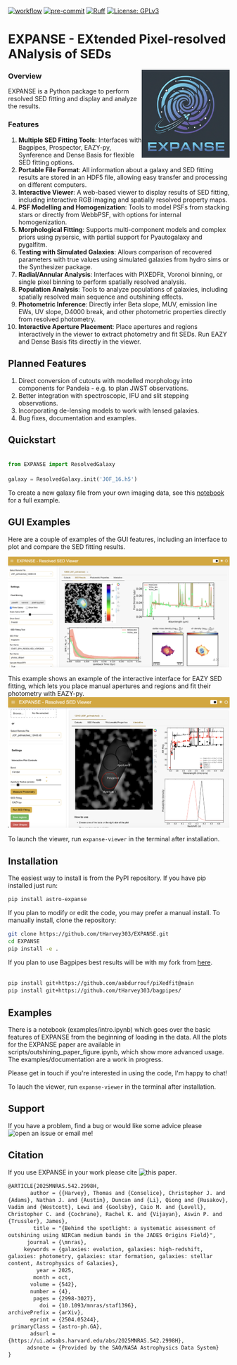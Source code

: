 [![workflow](https://github.com/tharvey303/EXPANSE/actions/workflows/python-app.yml/badge.svg)](https://github.com/tharvey303/galfind/actions)
[![pre-commit](https://img.shields.io/badge/pre--commit-enabled-brightgreen?logo=pre-commit&logoColor=white)](https://github.com/pre-commit/pre-commit)
[![Ruff](https://img.shields.io/endpoint?url=https://raw.githubusercontent.com/astral-sh/ruff/main/assets/badge/v2.json)](https://github.com/astral-sh/ruff)
[![License: GPLv3](https://img.shields.io/badge/License-GPLv3-blue.svg)](https://www.gnu.org/licenses/gpl-3.0)

# EXPANSE - EXtended Pixel-resolved ANalysis of SEDs
<img src="gfx/EXPANSE_LOGO.png"  align="right" alt="logo" width="200px"/>

### Overview

EXPANSE is a Python package to perform resolved SED fitting and display and analyze the results.

### Features

1. **Multiple SED Fitting Tools**: Interfaces with Bagpipes, Prospector, EAZY-py, Synference and Dense Basis for flexible SED fitting options.
2. **Portable File Format**: All information about a galaxy and SED fitting results are stored in an HDF5 file, allowing easy transfer and processing on different computers.
3. **Interactive Viewer**: A web-based viewer to display results of SED fitting, including interactive RGB imaging and spatially resolved property maps.
4. **PSF Modelling and Homogenization**: Tools to model PSFs from stacking stars or directly from WebbPSF, with options for internal homogenization.
5. **Morphological Fitting**: Supports multi-component models and complex priors using pysersic, with partial support for Pyautogalaxy and pygalfitm.
6. **Testing with Simulated Galaxies**: Allows comparison of recovered parameters with true values using simulated galaxies from hydro sims or the Synthesizer package.
7. **Radial/Annular Analysis**: Interfaces with PIXEDFit, Voronoi binning, or single pixel binning to perform spatially resolved analysis.
8. **Population Analysis**: Tools to analyze populations of galaxies, including spatially resolved main sequence and outshining effects.
9. **Photometric Inference**: Directly infer Beta slope, MUV, emission line EWs, UV slope, D4000 break, and other photometric properties directly from resolved photometry.
10. **Interactive Aperture Placement**: Place apertures and regions interactively in the viewer to extract photometry and fit SEDs. Run EAZY and Dense Basis fits directly in the viewer.

## Planned Features

1. Direct conversion of cutouts with modelled morphology into components for Pandeia - e.g. to plan JWST observations.
2. Better integration with spectroscopic, IFU and slit stepping observations.
3. Incorporating de-lensing models to work with lensed galaxies. 
4. Bug fixes, documentation and examples.

## Quickstart

```python

from EXPANSE import ResolvedGalaxy

galaxy = ResolvedGalaxy.init('JOF_16.h5')

```

To create a new galaxy file from your own imaging data, see this [notebook](examples/intro.ipynb) for a full example.

## GUI Examples

Here are a couple of examples of the GUI features, including an interface to plot and compare the SED fitting results.

![GUI 1](https://github.com/tHarvey303/EXPANSE/blob/master/src/EXPANSE/gui/examples/EXPANSE_1.png)

This example shows an example of the interactive interface for EAZY SED fitting, which lets you place manual apertures and regions and fit their photometry with EAZY-py.
![GUI 2](https://github.com/tHarvey303/EXPANSE/blob/master/src/EXPANSE/gui/examples/EXPANSE_2.png)

To launch the viewer, run `expanse-viewer` in the terminal after installation.

## Installation

The easiest way to install is from the PyPI repository. If you have pip installed just run:

```bash
pip install astro-expanse
```

If you plan to modify or edit the code, you may prefer a manual install. To manually install, clone the repository:
```bash
git clone https://github.com/tHarvey303/EXPANSE.git
cd EXPANSE
pip install -e .
```

If you plan to use Bagpipes best results will be with my fork from [here](https://github.com/tHarvey303/bagpipes). 

```bash

pip install git+https://github.com/aabdurrouf/piXedfit@main
pip install git+https://github.com/tHarvey303/bagpipes/

```

## Examples

There is a notebook (examples/intro.ipynb) which goes over the basic features of EXPANSE from the beginning of loading in the data. All the plots for the EXPANSE paper are available in scripts/outshining_paper_figure.ipynb, which show more advanced usage. The examples/documentation are a work in progress.

Please get in touch if you're interested in using the code, I'm happy to chat!

To lauch the viewer, run `expanse-viewer` in the terminal after installation.


## Support

If you have a problem, find a bug or would like some advice please ![open an issue](https://github.com/tHarvey303/EXPANSE/issues/new/choose) or email me!  

## Citation

If you use EXPANSE in your work please cite ![this paper](https://ui.adsabs.harvard.edu/abs/2025MNRAS.542.2998H/abstract).

```
@ARTICLE{2025MNRAS.542.2998H,
       author = {{Harvey}, Thomas and {Conselice}, Christopher J. and {Adams}, Nathan J. and {Austin}, Duncan and {Li}, Qiong and {Rusakov}, Vadim and {Westcott}, Lewi and {Goolsby}, Caio M. and {Lovell}, Christopher C. and {Cochrane}, Rachel K. and {Vijayan}, Aswin P. and {Trussler}, James},
        title = "{Behind the spotlight: a systematic assessment of outshining using NIRCam medium bands in the JADES Origins Field}",
      journal = {\mnras},
     keywords = {galaxies: evolution, galaxies: high-redshift, galaxies: photometry, galaxies: star formation, galaxies: stellar content, Astrophysics of Galaxies},
         year = 2025,
        month = oct,
       volume = {542},
       number = {4},
        pages = {2998-3027},
          doi = {10.1093/mnras/staf1396},
archivePrefix = {arXiv},
       eprint = {2504.05244},
 primaryClass = {astro-ph.GA},
       adsurl = {https://ui.adsabs.harvard.edu/abs/2025MNRAS.542.2998H},
      adsnote = {Provided by the SAO/NASA Astrophysics Data System}
}

```
